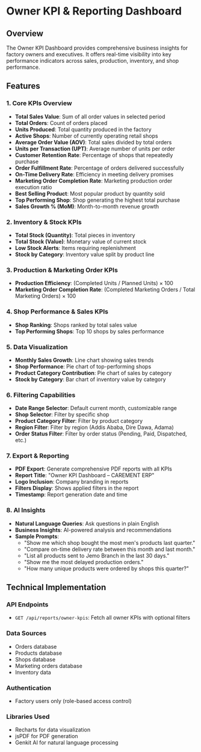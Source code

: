 # Owner KPI & Reporting Dashboard

## Overview
The Owner KPI Dashboard provides comprehensive business insights for factory owners and executives. It offers real-time visibility into key performance indicators across sales, production, inventory, and shop performance.

## Features

### 1. Core KPIs Overview
- **Total Sales Value**: Sum of all order values in selected period
- **Total Orders**: Count of orders placed
- **Units Produced**: Total quantity produced in the factory
- **Active Shops**: Number of currently operating retail shops
- **Average Order Value (AOV)**: Total sales divided by total orders
- **Units per Transaction (UPT)**: Average number of units per order
- **Customer Retention Rate**: Percentage of shops that repeatedly purchase
- **Order Fulfillment Rate**: Percentage of orders delivered successfully
- **On-Time Delivery Rate**: Efficiency in meeting delivery promises
- **Marketing Order Completion Rate**: Marketing production order execution ratio
- **Best Selling Product**: Most popular product by quantity sold
- **Top Performing Shop**: Shop generating the highest total purchase
- **Sales Growth % (MoM)**: Month-to-month revenue growth

### 2. Inventory & Stock KPIs
- **Total Stock (Quantity)**: Total pieces in inventory
- **Total Stock (Value)**: Monetary value of current stock
- **Low Stock Alerts**: Items requiring replenishment
- **Stock by Category**: Inventory value split by product line

### 3. Production & Marketing Order KPIs
- **Production Efficiency**: (Completed Units / Planned Units) × 100
- **Marketing Order Completion Rate**: (Completed Marketing Orders / Total Marketing Orders) × 100

### 4. Shop Performance & Sales KPIs
- **Shop Ranking**: Shops ranked by total sales value
- **Top Performing Shops**: Top 10 shops by sales performance

### 5. Data Visualization
- **Monthly Sales Growth**: Line chart showing sales trends
- **Shop Performance**: Pie chart of top-performing shops
- **Product Category Contribution**: Pie chart of sales by category
- **Stock by Category**: Bar chart of inventory value by category

### 6. Filtering Capabilities
- **Date Range Selector**: Default current month, customizable range
- **Shop Selector**: Filter by specific shop
- **Product Category Filter**: Filter by product category
- **Region Filter**: Filter by region (Addis Ababa, Dire Dawa, Adama)
- **Order Status Filter**: Filter by order status (Pending, Paid, Dispatched, etc.)

### 7. Export & Reporting
- **PDF Export**: Generate comprehensive PDF reports with all KPIs
- **Report Title**: "Owner KPI Dashboard – CAREMENT ERP"
- **Logo Inclusion**: Company branding in reports
- **Filters Display**: Shows applied filters in the report
- **Timestamp**: Report generation date and time

### 8. AI Insights
- **Natural Language Queries**: Ask questions in plain English
- **Business Insights**: AI-powered analysis and recommendations
- **Sample Prompts**:
  - "Show me which shop bought the most men's products last quarter."
  - "Compare on-time delivery rate between this month and last month."
  - "List all products sent to Jemo Branch in the last 30 days."
  - "Show me the most delayed production orders."
  - "How many unique products were ordered by shops this quarter?"

## Technical Implementation

### API Endpoints
- `GET /api/reports/owner-kpis`: Fetch all owner KPIs with optional filters

### Data Sources
- Orders database
- Products database
- Shops database
- Marketing orders database
- Inventory data

### Authentication
- Factory users only (role-based access control)

### Libraries Used
- Recharts for data visualization
- jsPDF for PDF generation
- Genkit AI for natural language processing